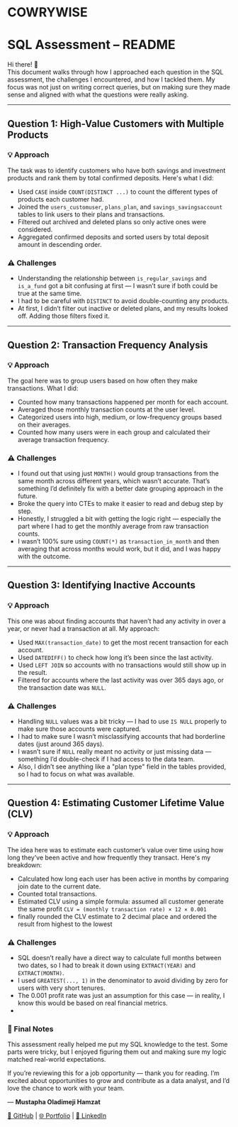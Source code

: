 # COWRYWISE  
# SQL Assessment – README

Hi there! 👋  
This document walks through how I approached each question in the SQL assessment, the challenges I encountered, and how I tackled them. My focus was not just on writing correct queries, but on making sure they made sense and aligned with what the questions were really asking.

---

## Question 1: High-Value Customers with Multiple Products

### 💡 Approach  
The task was to identify customers who have both savings and investment products and rank them by total confirmed deposits. Here's what I did:
- Used `CASE` inside `COUNT(DISTINCT ...)` to count the different types of products each customer had.
- Joined the `users_customuser`, `plans_plan`, and `savings_savingsaccount` tables to link users to their plans and transactions.
- Filtered out archived and deleted plans so only active ones were considered.
- Aggregated confirmed deposits and sorted users by total deposit amount in descending order.

### ⚠️ Challenges  
- Understanding the relationship between `is_regular_savings` and `is_a_fund` got a bit confusing at first — I wasn’t sure if both could be true at the same time.
- I had to be careful with `DISTINCT` to avoid double-counting any products.
- At first, I didn’t filter out inactive or deleted plans, and my results looked off. Adding those filters fixed it.

---

## Question 2: Transaction Frequency Analysis

### 💡 Approach  
The goal here was to group users based on how often they make transactions. What I did:
- Counted how many transactions happened per month for each account.
- Averaged those monthly transaction counts at the user level.
- Categorized users into high, medium, or low-frequency groups based on their averages.
- Counted how many users were in each group and calculated their average transaction frequency.

### ⚠️ Challenges  
- I found out that using just `MONTH()` would group transactions from the same month across different years, which wasn’t accurate. That’s something I’d definitely fix with a better date grouping approach in the future.
- Broke the query into CTEs to make it easier to read and debug step by step.
- Honestly, I struggled a bit with getting the logic right — especially the part where I had to get the monthly average from raw transaction counts.
- I wasn’t 100% sure using `COUNT(*)` as `transaction_in_month` and then averaging that across months would work, but it did, and I was happy with the outcome.

---

## Question 3: Identifying Inactive Accounts

### 💡 Approach  
This one was about finding accounts that haven’t had any activity in over a year, or never had a transaction at all. My approach:
- Used `MAX(transaction_date)` to get the most recent transaction for each account.
- Used `DATEDIFF()` to check how long it’s been since the last activity.
- Used `LEFT JOIN` so accounts with no transactions would still show up in the result.
- Filtered for accounts where the last activity was over 365 days ago, or the transaction date was `NULL`.

### ⚠️ Challenges  
- Handling `NULL` values was a bit tricky — I had to use `IS NULL` properly to make sure those accounts were captured.
- I had to make sure I wasn’t misclassifying accounts that had borderline dates (just around 365 days).
- I wasn’t sure if `NULL` really meant no activity or just missing data — something I’d double-check if I had access to the data team.
- Also, I didn’t see anything like a "plan type" field in the tables provided, so I had to focus on what was available.

---

## Question 4: Estimating Customer Lifetime Value (CLV)

### 💡 Approach  
The idea here was to estimate each customer’s value over time using how long they’ve been active and how frequently they transact. Here's my breakdown:
- Calculated how long each user has been active in months by comparing join date to the current date.
- Counted total transactions.
- Estimated CLV using a simple formula: assumed all customer generate the same profit 
  `CLV = (monthly transaction rate) × 12 × 0.001`
- finally rounded the CLV estimate to 2 decimal place and ordered the result from highest to the lowest

### ⚠️ Challenges  
- SQL doesn’t really have a direct way to calculate full months between two dates, so I had to break it down using `EXTRACT(YEAR)` and `EXTRACT(MONTH)`.
- I used `GREATEST(..., 1)` in the denominator to avoid dividing by zero for users with very short tenures.
- The 0.001 profit rate was just an assumption for this case — in reality, I know this would be based on real financial metrics.
- 

### 🙌 Final Notes

This assessment really helped me put my SQL knowledge to the test. Some parts were tricky, but I enjoyed figuring them out and making sure my logic matched real-world expectations.  

If you’re reviewing this for a job opportunity — thank you for reading. I’m excited about opportunities to grow and contribute as a data analyst, and I’d love the chance to work with your team.

— **Mustapha Oladimeji Hamzat**  

[🔗 GitHub](https://github.com/MOH-ANALYST) | [🌐 Portfolio](https://moh-analyst.github.io/) | [💼 LinkedIn](https://www.linkedin.com/in/h%C3%A1mz%C3%A4-mustapha-a41088238/)

